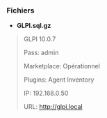 ### Fichiers
- **GLPI.sql.gz**
 > GLPI 10.0.7
 >
 > Pass: admin
 > 
 > Marketplace: Opérationnel
 > 
 > Plugins: Agent Inventory
 > 
 > IP: 192.168.0.50
 > 
 > URL: http://glpi.local
